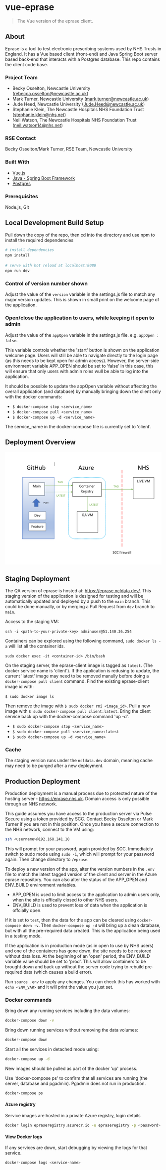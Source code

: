 # vue-eprase

> The Vue version of the eprase client.

## About

Eprase is a tool to test electronic prescribing systems used by NHS Trusts in England. It has a Vue based client (front-end) and Java Spring Boot server based back-end that interacts with a Postgres database. This repo contains the client code base.

### Project Team

* Becky Osselton, Newcastle University  ([rebecca.osselton@newcastle.ac.uk](mailto:rebecca.osselton@newcastle.ac.uk))
* Mark Turner, Newcastle University  ([mark.turner@newcastle.ac.uk](mailto:mark.turner@newcastle.ac.uk))
* Jude Heed, Newcastle University ([Jude.Heed@newcastle.ac.uk](mailto:jude.heed@newcastle.ac.uk))
* Stephanie Klein, The Newcastle Hospitals NHS Foundation Trust  ([stephanie.klein@nhs.net](mailto:stephanie.klein@nhs.net))
* Neil Watson, The Newcastle Hospitals NHS Foundation Trust ([neil.watson14@nhs.net](mailto:neil.watson14@nhs.net))


### RSE Contact
Becky Osselton/Mark Turner, RSE Team, Newcastle University


### Built With

* [Vue.js](https://vuejs.org/)
* [Java - Spring Boot Framework](https://spring.io/projects/spring-boot)
* [Postgres](https://www.postgresql.org/)

### Prerequisites

Node.js, Git

## Local Development Build Setup

Pull down the copy of the repo, then cd into the directory and use npm to install the required dependencies

``` bash
# install dependencies
npm install

# serve with hot reload at localhost:8080
npm run dev
```

### Control of version number shown

Adjust the value of the `version` variable in the settings.js file to match any major version updates. This is shown in small print on the welcome page of the application.


### Open/close the application to users, while keeping it open to admin

Adjust the value of the `appOpen` variable in the settings.js file. e.g. `appOpen : false`.

 This variable controls whether the 'start' button is shown on the application welcome page. Users will still be able to navigate directly to the login page (as this needs to be kept open for admin access). However, the server-side environment variable APP_OPEN should be set to 'false' in this case, this will ensure that only users with admin roles wull be able to log into the application.

It should be possible to update the appOpen variable without affecting the overall application (and database) by manually bringing down the client only with the docker commands:

* `$ docker-compose stop <service_name>`
* `$ docker-compose pull <service_name>`
* `$ docker-compose up -d <service_name>`

The service_name in the docker-compose file is currently set to 'client'.

## Deployment Overview

![deployent-diagram](eprase-deployment.png)

## Staging Deployment

The QA version of eprase is hosted at: https://eprase.ncldata.dev/. This staging version of the application is designed for testing and will be automatically updated and deployed by a push to the `main` branch. This could be done manually, or by merging a Pull Request from `dev` branch to `main`.

Access to the staging VM:

`ssh -i <path-to-your-private-key> adminuser@51.140.36.254`

Containers can be explored using the following command,  `sudo docker ls -a` will list all the container ids.

`sudo docker exec -it <container-id> /bin/bash`

On the staging server, the eprase-client image is tagged as `latest`.  (The docker service name is 'client'). If the application is redusing to update, the current 'latest' image may need to be removed manully before doing a `docker-compose pull client` command. Find the existing eprase-client image id with:

`$ sudo docker image ls`

Then remove the image with `$ sudo docker rmi <image_id>`. Pull a new image with `$ sudo docker-compose pull client:latest`. Bring the client service back up with the docker-compose command 'up -d'.

* `$ sudo docker-compose stop <service_name>`
* `$ sudo docker-compose pull <service_name>:latest`
* `$ sudo docker-compose up -d <service_name>`


### Cache

The staging version runs under the `ncldata.dev` domain, meaning cache may need to be purged after a new deployment.

## Production Deployment

Production deployment is a manual process due to protected nature of the hosting server - https://eprase.nhs.uk. Domain access is only possible through an NHS network.

This guide assumes you have access to the production server via Pulse Secure using a token provided by SCC. Contact Becky Osselton or Mark Turner if you are not in this position. Once you have a secure connection to the NHS network, connect to the VM using:

```bash
ssh <username>@192.168.241.18
```

This will prompt for your password, again provided by SCC. Immediately switch to sudo mode using `sudo -i`, which will prompt for your password again. Then change directory to `/eprase`.

To deploy a new version of the app, alter the version numbers in the `.env` file to match the latest tagged version of the client and server in the Azure eprase repository. You can also alter the status of the APP_OPEN and ENV_BUILD environment variables.

* APP_OPEN is used to limit access to the application to admin users only, when the site is offically closed to other NHS users.
* ENV_BUILD is used to prevent loss of data when the application is offcially open.

If it is set to `test`, then the data for the app can be cleared using `docker-compose down -v`. Then `docker-compose up -d` will bring up a clean database, but with all the pre-required data created. This is the application being used in a testing mode.

If the application is in production mode (as in open to use by NHS users) and one of the containers has gone down, the site needs to be restored without data loss. At the beginning of an 'open' period, the ENV_BUILD variable value should be set to 'prod'. This will allow containers to be brought down and back up without the server code trying to rebuild pre-required data (which causes a build error).

 Run `source .env` to apply any changes. You can check this has worked with `echo <ENV_VAR>` and it will print the value you just set.

 ### Docker commands

 Bring down any running services including the data volumes:

```bash
docker-compose down -v
```

Bring down running services without removing the data volumes:

```bash
docker-compose down
```

Start all the services in detached mode using:

```bash
docker-compose up -d
```

New images should be pulled as part of the docker 'up' process.


Use 'docker-compose ps' to confirm that all services are running (the server, database and pgadmin). Pgadmin does not run in production.

```bash
docker-compose ps
```

#### Azure registry

Service images are hosted in a private Azure registry, login details

```bash
docker login epraseregistry.azurecr.io -u epraseregistry -p <password>
```

#### View Docker logs

If any services are down, start debugging by viewing the logs for that service.

```bash
docker-compose logs <service-name>
```

